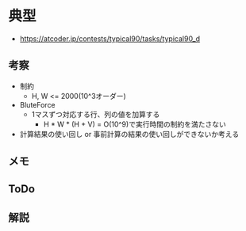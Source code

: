 # 典型
- https://atcoder.jp/contests/typical90/tasks/typical90_d

## 考察
- 制約
    - H, W <= 2000(10^3オーダー)
- BluteForce
    - 1マスずつ対応する行、列の値を加算する
        - H * W * (H + V) = O(10^9)で実行時間の制約を満たさない
- 計算結果の使い回し or 事前計算の結果の使い回しができないか考える

## メモ

## ToDo

## 解説